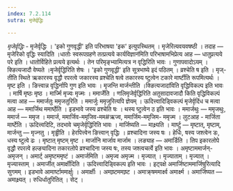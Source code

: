 ```yaml
---
index: 7.2.114
sutra: मृजेर्वृद्धिः

---
```

_मृजेर्वृद्धिः_ - मृजेर्वृद्धिः । 'इको गुणवृद्धी' इति परिभाषया 'इक' इत्युपस्थितम् । मृजेरित्यवयवषष्ठी । तदाह — मृजेरिको वृद्धिः स्यादिति ।धातोः स्वरूपग्रहणे तत्प्रत्यये कार्यविज्ञान॑मिति परिभाषामभिप्रेत्य आह —  धातुप्रत्यये परे इति । धातोर्विहिते प्रत्यये इत्यर्थः । तेन परिमृङ्भ्यामित्यत्र न वृद्धिरिति भावः । गुणापवादोऽयम् । क्ङित्यजादौ वेष्यते ।मृजेर्वृद्धि॑रिति शेषः । 'इको गुणवृद्धी' इति सूत्रभाष्ये इदं पठितम् । व्रश्चेति ष इति । मृज्-तीति स्थिते ऋकारस्य वृद्धौ रपरत्वे जकारस्य व्रश्चेति षत्वे तकारस्य ष्टुत्वेन टकारे मार्ष्टीति रूपमित्यर्थः । मृष्ट इति । ङित्त्वान्न वृद्धिर्नापि गुण इति भावः । मृजन्ति मार्जन्तीति ।क्ङित्यजादा॑विति वृद्धिविकल्प इति भावः । मार्षि मृष्ठः मृष्ठ । मार्ज्मि मृज्वः मृज्मः । ममार्जेति । णलिमृजेर्वृद्धि॑रिति अतुसादावजादौ किति वृद्धिविकल्पं मत्वा आह —  ममार्जतुः ममृजतुरिति । ममार्जुः ममृजुरित्यपि ज्ञेयम् । ऊदित्त्वादिड्विकल्पं मृजेर्वृदिंध च मत्वा आह —  ममार्जिथ ममार्ष्ठेति । इडभावे जस्य व्रश्चेति षः । थस्य ष्टुत्वेन ठ इति भावः । ममार्जथुः — ममृजथुः, ममार्ज — ममृज । ममार्ज, ममार्जिव-ममृजिव-मम#ऋज्व, ममार्जिम-ममृजिम- ममृज्म । लुटआह - मार्जिता मार्ष्टेति । ऊदित्त्वदिटि, तदभावे चमृजेर्वृद्धि॑रिति भावः । मार्जिष्यति —  माक्ष्र्यति । मार्ष्टु —  मृष्टात्, मृष्टाम्, मार्जन्तु — मृज्नतु । मृड्ढीति । हेरपित्त्वेन ङित्त्वान् वृद्धिः । व्रश्चादिना जस्य षः । हेर्धिः, षस्य जश्त्वेन डः, धस्य ष्टुत्वे ढः । मृष्टात् मृष्टम् मृष्ट । मार्जानि मार्जाव मार्जाम । लङ्याह — अमार्डिति । तिप इकारलोपे वृद्धौ रपरत्वे हल्ङ्यादिना तकारलोपे व्रश्चादिना जस्य षः, तस्य जश्त्वचर्त्वे इति भावः । अमृष्टाममार्जन्- अमृजन् । अमार्ट् अमृष्टममृष्टं । अमार्जमिति । अमृज्व अमृज्म । मृज्यात् । मृज्याताम् । मृज्यात् । मृज्यास्ताम् । अमार्जीत् अमार्क्षीदिति । ऊदित्त्वादिड्विकल्प इति भावः । इट्पक्षे अमार्जिष्टाममार्जिषुरित्यादि सुगमम् । इडभावे आमार्ष्टाममार्क्षुः । अमार्क्षीः । अमाष्र्टममाष्र्ट । अमाक्र्षममार्क्ष्व अमार्क्ष्म । अमार्जिष्यत —  अमाक्ष्र्यत् । रुधिर्धातुरितित् । सेट् । 